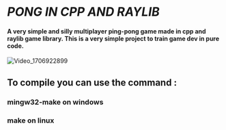 # ***PONG IN CPP AND RAYLIB***

#### A very simple and silly multiplayer ping-pong game made in cpp and raylib game library. This is a very simple project to train game dev in pure code.

![Video_1706922899](https://github.com/joeCavZero/pong-in-cpp-and-raylib/assets/51383938/1b7267e8-2ed2-48b9-8f99-56a285bd8d2b)


## **To compile you can use the command :**
### **mingw32-make** on windows
### **make** on linux
